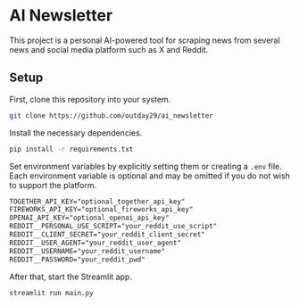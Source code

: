 # AI Newsletter

This project is a personal AI-powered tool for scraping news from several news and social media platform such as X and Reddit.

## Setup

First, clone this repository into your system.

```bash
git clone https://github.com/outday29/ai_newsletter
```

Install the necessary dependencies.

```bash
pip install -r requirements.txt
```

Set environment variables by explicitly setting them or creating a `.env` file. Each environment variable is optional and may be omitted if you do not wish to support the platform.

```txt
TOGETHER_API_KEY="optional_together_api_key"
FIREWORKS_API_KEY="optional_fireworks_api_key"
OPENAI_API_KEY="optional_openai_api_key"
REDDIT__PERSONAL_USE_SCRIPT="your_reddit_use_script"
REDDIT__CLIENT_SECRET="your_reddit_client_secret"
REDDIT__USER_AGENT="your_reddit_user_agent"
REDDIT__USERNAME="your_reddit_username"
REDDIT__PASSWORD="your_reddit_pwd"
```

After that, start the Streamlit app.

```bash
streamlit run main.py
```
